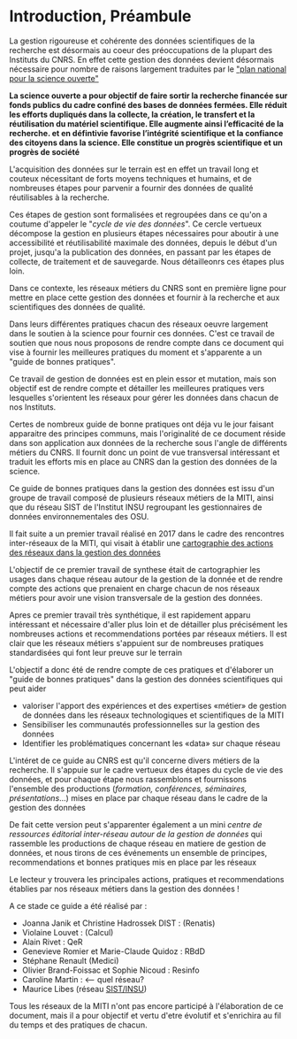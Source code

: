 # Introduction, Préambule

La gestion rigoureuse et cohérente des données scientifiques de la recherche est désormais au coeur des préoccupations de la plupart des Instituts du CNRS. En effet
cette gestion des données devient désormais nécessaire pour nombre de raisons largement traduites par le  ["plan national pour la science ouverte"](https://www.ouvrirlascience.fr/plan-national-pour-la-science-ouverte/) 

**La science ouverte a pour objectif de faire sortir la recherche financée sur fonds publics du cadre confiné des bases de données fermées. 
Elle réduit les efforts dupliqués dans la collecte, la création, le transfert et la réutilisation du matériel scientifique. Elle augmente ainsi l’efficacité de la recherche.
et en défintivie favorise  l’intégrité scientifique et la confiance des citoyens dans la science. Elle constitue un progrès scientifique et un progrès de société**


L'acquisition des données sur le terrain est en effet un travail long et couteux nécessitant de forts moyens techniques et humains, et de nombreuses étapes pour parvenir a 
fournir des données de qualité réutilisables à la recherche.

Ces étapes de gestion sont formalisées et regroupées dans ce qu'on a coutume d'appeler le "*cycle de vie des données*". Ce cercle vertueux décompose la gestion en plusieurs étapes
nécessaires pour aboutir à une accessibilité et réutilisabilité maximale des données, depuis le début d'un projet, jusqu'a la publication des données, en passant par les étapes de collecte, de traitement et de sauvegarde.
Nous détailleonrs ces étapes plus loin.

Dans ce contexte, les réseaux métiers du CNRS sont en première ligne pour mettre en place cette gestion des données et fournir à la recherche et aux scientifiques des données de qualité.

Dans leurs différentes pratiques chacun des réseaux oeuvre largement dans le soutien à la science pour fournir ces données. C'est ce travail de soutien que nous nous proposons
de rendre compte dans ce document qui vise à fournir les meilleures pratiques du moment et s'apparente a un "guide de bonnes pratiques".

Ce travail de gestion de données est en plein essor et mutation, mais son objectif est de rendre compte et détailler les meilleures pratiques vers lesquelles s'orientent les réseaux 
pour gérer les données dans chacun de nos Instituts.

Certes de nombreux guide de bonne pratiques ont déja vu le jour faisant apparaitre des principes communs, mais l'originalité de ce document 
réside dans son application aux données de la recherche sous l'angle de différents métiers du CNRS. Il fournit donc un point de vue transversal intéressant et traduit les efforts
mis en place au CNRS dan la gestion des données de la science.


Ce guide de bonnes pratiques dans la gestion des données est issu d'un groupe de travail composé de plusieurs réseaux métiers de la MITI, 
ainsi que du réseau SIST de l'Institut INSU regroupant les gestionnaires de données environnementales des OSU.


Il fait suite a un premier travail réalisé en 2017 dans le cadre des rencontres inter-réseaux de la MITI,  qui visait à établir une [cartographie des actions des réseaux dans la gestion des données](http://www.cnrs.fr/mi/IMG/pdf/gtinterreseaux-cartosynthesev6.pdf)

L'objectif de ce premier travail de synthese était de cartographier les usages dans chaque réseau autour de la gestion de la donnée et de rendre compte des actions que prenaient
en charge chacun de nos réseaux métiers pour avoir une  vision transversale de la gestion des données.



Apres ce premier travail très synthétique, il est rapidement apparu intéressant et nécessaire d'aller plus loin et de détailler plus précisément les
nombreuses actions et recommendations portées par réseaux métiers. Il est clair que les réseaux métiers s'appuient sur de nombreuses pratiques standardisées qui font leur preuve sur le terrain

L'objectif a donc été de rendre compte de ces pratiques et d'élaborer un "guide de bonnes pratiques" dans la gestion des données scientifiques qui peut aider
- valoriser l'apport des expériences et des expertises «métier» de gestion de données dans les réseaux technologiques et scientifiques de la MITI
- Sensibiliser les communautés professionnelles sur la gestion des données
- Identifier les problématiques concernant les «data» sur chaque réseau


L'intéret de ce guide au CNRS est qu'il concerne divers métiers de la recherche. 
Il s'appuie sur le cadre vertueux des étapes du cycle de vie des données, 
et pour chaque étape nous rassemblons et fournissons l'ensemble des productions (*formation, conférences, séminaires, présentations*...) mises en place 
par chaque réseau dans le cadre de la gestion des données

De fait cette  version peut s'apparenter également a un mini *centre de ressources éditorial inter-réseau autour de la gestion de données* qui rassemble les productions de chaque réseau 
en matiere de gestion de données, et nous tirons de ces événements un ensemble de principes, recommendations et bonnes pratiques  mis en place par les réseaux

Le lecteur y trouvera les principales actions, pratiques et recommendations établies par nos réseaux métiers dans la gestion des données !


A ce stade ce guide a été réalisé par :
- Joanna Janik et Christine Hadrossek DIST :  (Renatis)
- Violaine Louvet : (Calcul)
- Alain Rivet : QeR
- Genevieve Romier et Marie-Claude Quidoz : RBdD
- Stéphane Renault (Medici)
- Olivier Brand-Foissac et Sophie Nicoud : Resinfo
- Caroline Martin :  <-- quel réseau?
- Maurice Libes (réseau [SIST/INSU](sist.cnrs.fr))

Tous les réseaux de la MITI n'ont pas encore participé à l'élaboration de ce document, mais il a pour objectif et vertu d'etre évolutif et s'enrichira au fil du temps et
des pratiques de chacun.




  

